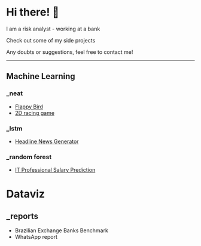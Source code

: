 # Hi there! 👋

I am a risk analyst - working at a bank

Check out some of my side projects 

Any doubts or suggestions, feel free to contact me!

___

## Machine Learning

### _neat
* [Flappy Bird](https://github.com/hlweber/NEAT-FlappyBird)
* [2D racing game](https://github.com/hlweber/NEAT-2D-RacingGame)

### _lstm
* [Headline News Generator](https://github.com/hlweber/Headline-News-Generator)

### _random forest
* [IT Professional Salary Prediction]()

# Dataviz
## _reports
* Brazilian Exchange Banks Benchmark
* WhatsApp report


